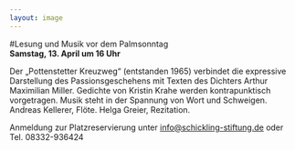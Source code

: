 ```yaml
---
layout: image
---
```


\#Lesung und Musik vor dem Palmsonntag  
**Samstag, 13. April um 16 Uhr** 

Der „Pottenstetter Kreuzweg“ (entstanden 1965) verbindet die expressive Darstellung des Passionsgeschehens mit Texten des Dichters Arthur Maximilian Miller. Gedichte von Kristin Krahe werden kontrapunktisch vorgetragen. Musik steht in der Spannung von Wort und Schweigen. Andreas Kellerer, Flöte. Helga Greier, Rezitation.

Anmeldung zur Platzreservierung
unter info@schickling-stiftung.de
oder Tel. 08332-936424
